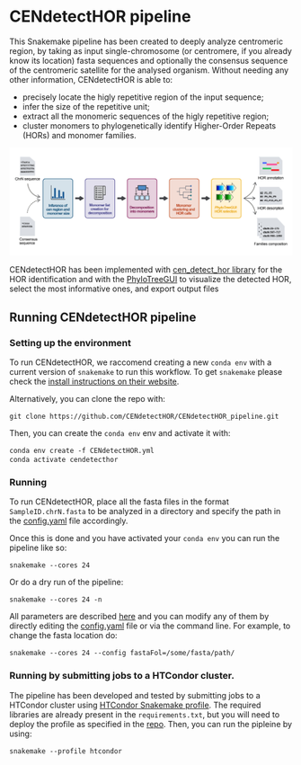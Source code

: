 # CENdetectHOR pipeline

This Snakemake pipeline has been created to deeply analyze centromeric region, by taking as input single-chromosome (or centromere, if you already know its location) fasta sequences and optionally the consensus sequence of the centromeric satellite for the analysed organism. 
Without needing any other information, CENdetectHOR is able to:
- precisely locate the higly repetitive region of the input sequence;
- infer the size of the repetitive unit;
- extract all the monomeric sequences of the higly repetitive region;
- cluster monomers to phylogenetically identify Higher-Order Repeats (HORs) and monomer families.

![Workflow](./img/Workflow.png)

CENdetectHOR has been implemented with [cen_detect_hor library](https://github.com/CENdetectHOR/CENdetectHOR_lib) for the HOR identification and with the [PhyloTreeGUI](https://github.com/CENdetectHOR/PhyloTreeGUI) to visualize the detected HOR, select the most informative ones, and export output files 

## Running CENdetectHOR pipeline

### Setting up the environment

To run CENdetectHOR, we raccomend creating a new `conda env` with a current version of `snakemake` to run this workflow. To get `snakemake` please check the [install instructions on their website](https://snakemake.readthedocs.io/en/stable/getting_started/installation.html). 

Alternatively, you can clone the repo with:
```
git clone https://github.com/CENdetectHOR/CENdetectHOR_pipeline.git
```

Then, you can create the `conda env` env and activate it with: 
```
conda env create -f CENdetectHOR.yml
conda activate cendetecthor
```

### Running

To run CENdetectHOR, place all the fasta files in the format `SampleID.chrN.fasta` to be analyzed in a directory and specify the path in the [config.yaml](config/config.yaml) file accordingly.

Once this is done and you have activated your `conda env` you can run the pipeline like so:
```
snakemake --cores 24
```
Or do a dry run of the pipeline:
```
snakemake --cores 24 -n
```
All parameters are described [here](config/README.md) and you can modify any of them by directly editing the [config.yaml](config/config.yaml) file or via the command line. For example, to change the fasta location do:
```
snakemake --cores 24 --config fastaFol=/some/fasta/path/
```

### Running by submitting jobs to a HTCondor cluster. 

The pipeline has been developed and tested by submitting jobs to a HTCondor cluster using [HTCondor Snakemake profile](https://github.com/Snakemake-Profiles/htcondor). 
The required libraries are already present in the `requirements.txt`, but you will need to deploy the profile as specified in the [repo](https://github.com/Snakemake-Profiles/htcondor). 
Then, you can run the pipleine by using:
```
snakemake --profile htcondor
```


